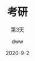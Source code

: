 ---
layout:     post 
title:      考研			# 标题 
subtitle:   第3天 #副标题
date:       2020-9-2			# 时间
author:     dww 						# 作者
header-img: img/post-bg-2015.jpg 	#这篇文章标题背景图片
catalog: true 						# 是否归档
tags:								#标签
    - 考研
---